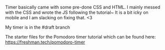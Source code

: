 Timer basically came with some pre-done CSS and HTML.
I mainly messed with the CSS and wrote the JS following the tutorial~ 
It is a bit icky on mobile and I am slacking on fixing that. <3


My timer is in the #draft branch


The starter files for the Pomodoro timer tutorial which can be found
here: https://freshman.tech/pomodoro-timer



